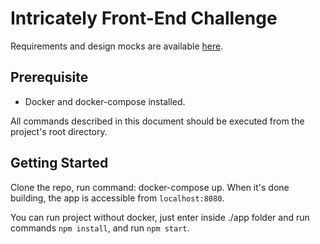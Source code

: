 
# Intricately Front-End Challenge

Requirements and design mocks are available [here](https://docs.google.com/document/d/1B3ofnK0Nc2Dawtpj1fLky9ekzqjjri_EjDXQv8Nmpiw/edit#heading=h.rmoqo627p0vn).

## Prerequisite
  * Docker and docker-compose installed.

All commands described in this document should be executed from the project's root directory.

## Getting Started

Clone the repo, run command: docker-compose up. When it's done building, the app is accessible from `localhost:8080`.

You can run project without docker, just enter inside ./app folder and run
commands `npm install`, and run `npm start`.
